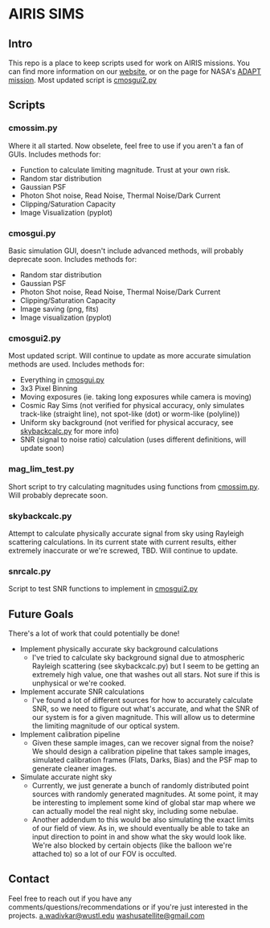 # AIRIS SIMS

## Intro
This repo is a place to keep scripts used for work on AIRIS missions. You can find more information on our [website](https://washusatellite.com/), or on the page for NASA's [ADAPT mission](https://adapt.physics.wustl.edu/). Most updated script is [cmosgui2.py](#cmosgui2py) 

## Scripts
### cmossim.py

Where it all started. Now obselete, feel free to use if you aren't a fan of GUIs. Includes methods for: 
* Function to calculate limiting magnitude. Trust at your own risk.
* Random star distribution
* Gaussian PSF
* Photon Shot noise, Read Noise, Thermal Noise/Dark Current
* Clipping/Saturation Capacity
* Image Visualization (pyplot)

### cmosgui.py

Basic simulation GUI, doesn't include advanced methods, will probably deprecate soon. Includes methods for:
* Random star distribution
* Gaussian PSF
* Photon Shot noise, Read Noise, Thermal Noise/Dark Current
* Clipping/Saturation Capacity
* Image saving (png, fits)
* Image visualization (pyplot)

### cmosgui2.py

Most updated script. Will continue to update as more accurate simulation methods are used. Includes methods for:
* Everything in [cmosgui.py](#cmosguipy)
* 3x3 Pixel Binning
* Moving exposures (ie. taking long exposures while camera is moving)
* Cosmic Ray Sims (not verified for physical accuracy, only simulates track-like (straight line), not spot-like (dot) or worm-like (polyline))
* Uniform sky background (not verified for physical accuracy, see [skybackcalc.py](#skybackcalcpy) for more info)
* SNR (signal to noise ratio) calculation (uses different definitions, will update soon)

### mag_lim_test.py

Short script to try calculating magnitudes using functions from [cmossim.py](#cmossimpy). Will probably deprecate soon.

### skybackcalc.py

Attempt to calculate physically accurate signal from sky using Rayleigh scattering calculations. In its current state with current results, either extremely inaccurate or we're screwed, TBD. Will continue to update.

### snrcalc.py

Script to test SNR functions to implement in [cmosgui2.py](#cmosguipy)

## Future Goals

There's a lot of work that could potentially be done!

* Implement physically accurate sky background calculations
  * I've tried to calculate sky background signal due to atmospheric Rayleigh scattering (see skybackcalc.py) but I seem to be getting an extremely high value, one that washes out all stars. Not sure if this is unphysical or we're cooked.
* Implement accurate SNR calculations
  * I've found a lot of different sources for how to accurately calculate SNR, so we need to figure out what's accurate, and what the SNR of our system is for a given magnitude. This will allow us to determine the limiting magnitude of our optical system.
* Implement calibration pipeline
  * Given these sample images, can we recover signal from the noise? We should design a calibration pipeline that takes sample images, simulated calibration frames (Flats, Darks, Bias) and the PSF map to generate cleaner images.
* Simulate accurate night sky
  * Currently, we just generate a bunch of randomly distributed point sources with randomly generated magnitudes. At some point, it may be interesting to implement some kind of global star map where we can actually model the real night sky, including some nebulae. 
  * Another addendum to this would be also simulating the exact limits of our field of view. As in, we should eventually be able to take an input direction to point in and show what the sky would look like. We're also blocked by certain objects (like the balloon we're attached to) so a lot of our FOV is occulted.

## Contact

Feel free to reach out if you have any comments/questions/recommendations or if you're just interested in the projects. 
a.wadivkar@wustl.edu
washusatellite@gmail.com
